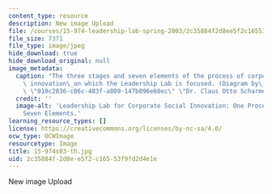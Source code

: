```yaml
---
content_type: resource
description: New image Upload
file: /courses/15-974-leadership-lab-spring-2003/2c35884f2d8ee5f2c16553f9fd2d4e1e_15-974s03-th.jpg
file_size: 7371
file_type: image/jpeg
hide_download: true
hide_download_original: null
image_metadata:
  caption: "The three stages and seven elements of the process of corporate social\
    \ innovation\_on which the Leadership Lab is focused. (Diagram by\_{{% resource_link\
    \ \"010c2836-c86c-483f-a809-147b096e60ec\" \"Dr. Claus Otto Scharmer\" %}}.)"
  credit: ''
  image-alt: 'Leadership Lab for Corporate Social Innovation: One Process, Three Stages,
    Seven Elements.'
learning_resource_types: []
license: https://creativecommons.org/licenses/by-nc-sa/4.0/
ocw_type: OCWImage
resourcetype: Image
title: 15-974s03-th.jpg
uid: 2c35884f-2d8e-e5f2-c165-53f9fd2d4e1e
---
```

New image Upload